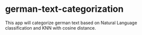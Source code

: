 # german-text-categorization
This app will categorize german text based on Natural Language classification and KNN with cosine distance.
